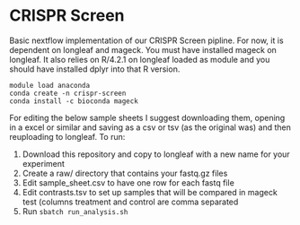 CRISPR Screen 
=======

Basic nextflow implementation of our CRISPR Screen pipline. For now, it is dependent on longleaf and mageck. You must have installed mageck on longleaf. 
It also relies on R/4.2.1 on longleaf loaded as module and you should have installed dplyr into that R version.

```
module load anaconda
conda create -n crispr-screen 
conda install -c bioconda mageck 
```
For editing the below sample sheets I suggest downloading them, opening in a excel or similar and saving as a csv or tsv (as the original was) and then reuploading to longleaf. 
To run: 
  1. Download this repository and copy to longleaf with a new name for your experiment
  2. Create a raw/ directory that contains your fastq.gz files 
  3. Edit sample_sheet.csv to have one row for each fastq file 
  4. Edit contrasts.tsv to set up samples that will be compared in mageck test (columns treatment and control are comma separated
  5. Run  ` sbatch run_analysis.sh `
